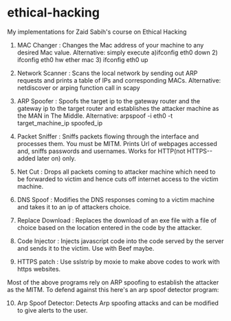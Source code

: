 # ethical-hacking
My implementations for Zaid Sabih's course on Ethical Hacking

1) MAC Changer     : Changes the Mac address of your machine to any desired Mac value. Alternative: simply execute a)ifconfig eth0 down 2) ifconfig eth0 hw ether mac 3) ifconfig eth0 up

2) Network Scanner : Scans the local network by sending out ARP requests and prints a table of IPs and corresponding MACs. Alternative: netdiscover or arping function call in scapy

3) ARP Spoofer     : Spoofs the target ip to the gateway router and the gateway ip to the target router and establishes the attacker machine as the MAN in The Middle. Alternative: arpspoof -i eth0 -t target_machine_ip spoofed_ip

4) Packet Sniffer  : Sniffs packets flowing through the interface and processes them. You must be MITM. Prints Url of webpages accessed and, sniffs passwords and usernames. Works for HTTP(not HTTPS--added later on) only.

5) Net Cut          : Drops all packets coming to attacker machine which need to be forwarded to victim and hence cuts off internet access to the victim machine.

6) DNS Spoof        : Modifies the DNS responses coming to a victim machine and takes it to an ip of attackers choice.

7) Replace Download : Replaces the download of an exe file with a file of choice based on the location entered in the code by the attacker.

8) Code Injector    : Injects javascript code into the code served by the server and sends it to the victim. Use with Beef maybe.

9) HTTPS patch : Use sslstrip by moxie to make above codes to work with https websites.

Most of the above programs rely on ARP spoofing to establish the attacker as the MITM. To defend against this here's an arp spoof detector program:

10) Arp Spoof Detector: Detects Arp spoofing attacks and can be modified to give alerts to the user.
